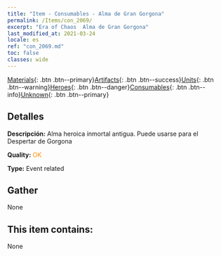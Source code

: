 ```yaml
---
title: "Item - Consumables - Alma de Gran Gorgona"
permalink: /Items/con_2069/
excerpt: "Era of Chaos  Alma de Gran Gorgona"
last_modified_at: 2021-03-24
locale: es
ref: "con_2069.md"
toc: false
classes: wide
---
```

 [Materials](/es/Items/){: .btn .btn--primary}[Artifacts](/es/Items/Artifacts/){: .btn .btn--success}[Units](/es/Items/Units/){: .btn .btn--warning}[Heroes](/es/Items/Heroes/){: .btn .btn--danger}[Consumables](/es/Items/Consumables/){: .btn .btn--info}[Unknown](/es/Items/Unknown/){: .btn .btn--primary}

## Detalles
 **Descripción:** Alma heroica inmortal antigua. Puede usarse para el Despertar de Gorgona

 **Quality:** <span style="color: #FF8C00">OK</span>

 **Type:** Event related

## Gather

  None

## This item contains:

  None

